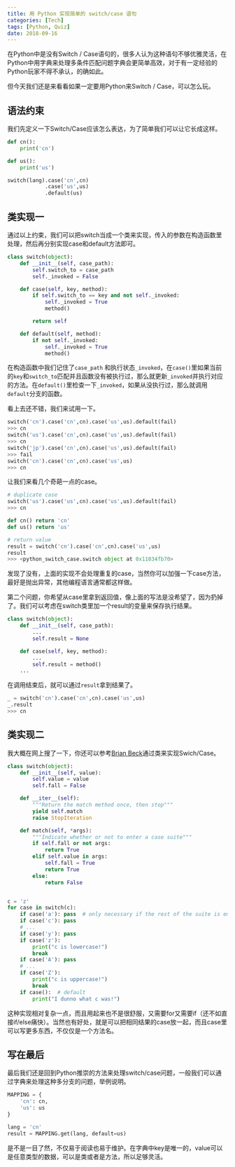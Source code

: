 ```yaml
---
title: 用 Python 实现简单的 switch/case 语句
categories: [Tech]
tags: [Python, Quiz]
date: 2018-09-16
---
```


在Python中是没有Switch / Case语句的，很多人认为这种语句不够优雅灵活，在Python中用字典来处理多条件匹配问题字典会更简单高效，对于有一定经验的Python玩家不得不承认，的确如此。

<!-- more -->

但今天我们还是来看看如果一定要用Python来Switch / Case，可以怎么玩。

## 语法约束

我们先定义一下Switch/Case应该怎么表达，为了简单我们可以让它长成这样。

```python
def cn():
    print('cn')

def us():
    print('us')

switch(lang).case('cn',cn)
			.case('us',us)
   			.default(us)
```

## 类实现一

通过以上约束，我们可以把switch当成一个类来实现，传入的参数在构造函数里处理，然后再分别实现case和default方法即可。

```python
class switch(object):
    def __init__(self, case_path):
        self.switch_to = case_path
        self._invoked = False

    def case(self, key, method):
        if self.switch_to == key and not self._invoked:
            self._invoked = True
            method()

        return self

    def default(self, method):
        if not self._invoked:
            self._invoked = True
            method()
```

在构造函数中我们记住了`case_path` 和执行状态`_invoked`，在`case()`里如果当前的`key`和`switch_to`匹配并且函数没有被执行过，那么就更新`_invoked`并执行对应的方法。在`default()`里检查一下`_invoked`，如果从没执行过，那么就调用`default`分支的函数。

看上去还不错，我们来试用一下。

```python
switch('cn').case('cn',cn).case('us',us).default(fail)
>>> cn
switch('us').case('cn',cn).case('us',us).default(fail)
>>> cn
switch('jp').case('cn',cn).case('us',us).default(fail)
>>> fail
switch('cn').case('cn',cn).case('us',us)
>>> cn
```

让我们来看几个奇葩一点的case。

```python
# duplicate case
switch('us').case('us',cn).case('us',us).default(fail)
>>> cn

def cn() return 'cn'
def us() return 'us'

# return value
result = switch('cn').case('cn',cn).case('us',us)
result
>>> <python_switch_case.switch object at 0x11034fb70>
```

发现了没有，上面的实现不会处理重复的case，当然你可以加强一下case方法，最好是抛出异常，其他编程语言通常都这样做。

第二个问题，你希望从case里拿到返回值，像上面的写法是没希望了，因为扔掉了。我们可以考虑在switch类里加一个result的变量来保存执行结果。

```python
class switch(object):
    def __init__(self, case_path):
        ...
        self.result = None

    def case(self, key, method):
        ...
        self.result = method()
    ...
```

在调用结束后，就可以通过`result`拿到结果了。

```python
_ = switch('cn').case('cn',cn).case('us',us)
_.result
>>> cn
```

## 类实现二

我大概在网上搜了一下，你还可以参考[Brian Beck](http://code.activestate.com/recipes/410692/)通过类来实现Swich/Case。

```python
class switch(object):
    def __init__(self, value):
        self.value = value
        self.fall = False

    def __iter__(self):
        """Return the match method once, then stop"""
        yield self.match
        raise StopIteration

    def match(self, *args):
        """Indicate whether or not to enter a case suite"""
        if self.fall or not args:
            return True
        elif self.value in args:
            self.fall = True
            return True
        else:
            return False


c = 'z'
for case in switch(c):
    if case('a'): pass  # only necessary if the rest of the suite is empty
    if case('c'): pass
    # ...
    if case('y'): pass
    if case('z'):
        print("c is lowercase!")
        break
    if case('A'): pass
    # ...
    if case('Z'):
        print("c is uppercase!")
        break
    if case():  # default
        print("I dunno what c was!")
```

这种实现相对复杂一点，而且用起来也不是很舒服，又需要for又需要if（还不如直接if/else痛快）。当然也有好处，就是可以把相同结果的case放一起，而且case里可以写更多东西，不仅仅是一个方法名。

## 写在最后

最后我们还是回到Python推崇的方法来处理switch/case问题，一般我们可以通过字典来处理这种多分支的问题，举例说明。

```python
MAPPING = {
    'cn': cn,
    'us': us
}

lang = 'cn'
result = MAPPING.get(lang, default=us)
```

是不是一目了然，不仅易于阅读也易于维护。在字典中key是唯一的，value可以是任意类型的数据，可以是类或者是方法，所以足够灵活。
